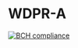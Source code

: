 # WDPR-A

[![BCH compliance](https://bettercodehub.com/edge/badge/AhmetAcarer/WDPR-A?branch=development&token=34e4379a52a6da105e6b41727b073736df32d52d)](https://bettercodehub.com/)
